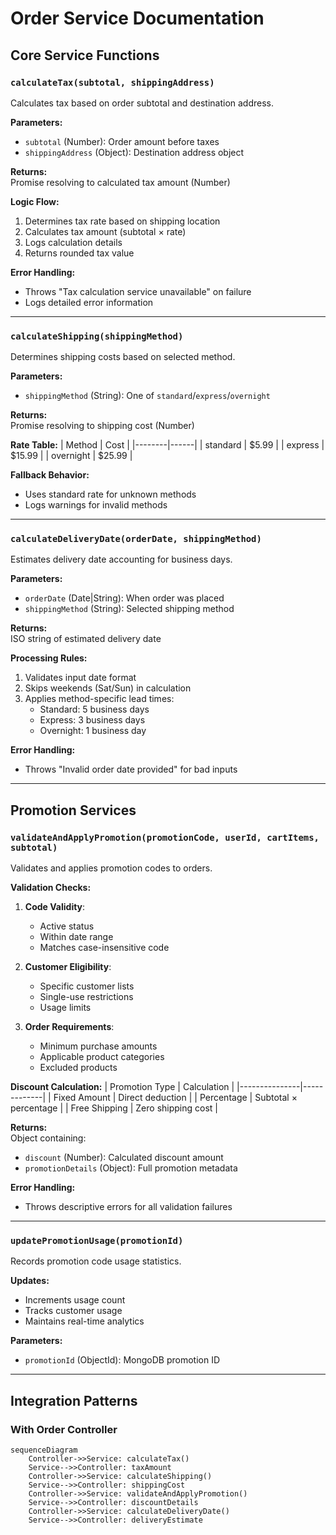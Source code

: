 # Order Service Documentation

## Core Service Functions

### `calculateTax(subtotal, shippingAddress)`
Calculates tax based on order subtotal and destination address.

**Parameters:**
- `subtotal` (Number): Order amount before taxes
- `shippingAddress` (Object): Destination address object

**Returns:**  
Promise resolving to calculated tax amount (Number)

**Logic Flow:**
1. Determines tax rate based on shipping location
2. Calculates tax amount (subtotal × rate)
3. Logs calculation details
4. Returns rounded tax value

**Error Handling:**
- Throws "Tax calculation service unavailable" on failure
- Logs detailed error information

---

### `calculateShipping(shippingMethod)`
Determines shipping costs based on selected method.

**Parameters:**
- `shippingMethod` (String): One of `standard`/`express`/`overnight`

**Returns:**  
Promise resolving to shipping cost (Number)

**Rate Table:**
| Method | Cost |
|--------|------|
| standard | $5.99 |
| express | $15.99 |
| overnight | $25.99 |

**Fallback Behavior:**
- Uses standard rate for unknown methods
- Logs warnings for invalid methods

---

### `calculateDeliveryDate(orderDate, shippingMethod)`
Estimates delivery date accounting for business days.

**Parameters:**
- `orderDate` (Date|String): When order was placed
- `shippingMethod` (String): Selected shipping method

**Returns:**  
ISO string of estimated delivery date

**Processing Rules:**
1. Validates input date format
2. Skips weekends (Sat/Sun) in calculation
3. Applies method-specific lead times:
   - Standard: 5 business days
   - Express: 3 business days
   - Overnight: 1 business day

**Error Handling:**
- Throws "Invalid order date provided" for bad inputs

---

## Promotion Services

### `validateAndApplyPromotion(promotionCode, userId, cartItems, subtotal)`
Validates and applies promotion codes to orders.

**Validation Checks:**
1. **Code Validity**:
   - Active status
   - Within date range
   - Matches case-insensitive code

2. **Customer Eligibility**:
   - Specific customer lists
   - Single-use restrictions
   - Usage limits

3. **Order Requirements**:
   - Minimum purchase amounts
   - Applicable product categories
   - Excluded products

**Discount Calculation:**
| Promotion Type | Calculation |
|---------------|-------------|
| Fixed Amount | Direct deduction |
| Percentage | Subtotal × percentage |
| Free Shipping | Zero shipping cost |

**Returns:**  
Object containing:
- `discount` (Number): Calculated discount amount
- `promotionDetails` (Object): Full promotion metadata

**Error Handling:**
- Throws descriptive errors for all validation failures

---

### `updatePromotionUsage(promotionId)`
Records promotion code usage statistics.

**Updates:**
- Increments usage count
- Tracks customer usage
- Maintains real-time analytics

**Parameters:**
- `promotionId` (ObjectId): MongoDB promotion ID

---

## Integration Patterns

### With Order Controller
```mermaid
sequenceDiagram
    Controller->>Service: calculateTax()
    Service-->>Controller: taxAmount
    Controller->>Service: calculateShipping()
    Service-->>Controller: shippingCost
    Controller->>Service: validateAndApplyPromotion()
    Service-->>Controller: discountDetails
    Controller->>Service: calculateDeliveryDate()
    Service-->>Controller: deliveryEstimate